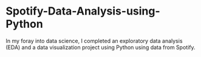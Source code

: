 # Spotify-Data-Analysis-using-Python
In my foray into data science, I completed an exploratory data analysis (EDA) and a data visualization project using Python using data from Spotify.
